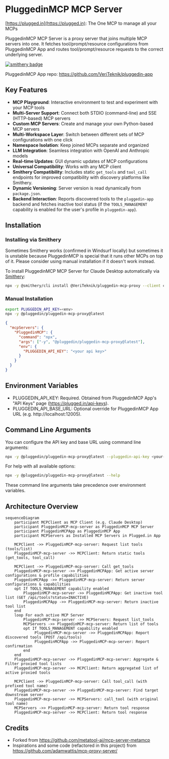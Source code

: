 # PluggedinMCP MCP Server

[https://plugged.in](https://plugged.in): The One MCP to manage all your MCPs

PluggedinMCP MCP Server is a proxy server that joins multiple MCP⁠ servers into one. It fetches tool/prompt/resource configurations from PluggedinMCP App⁠ and routes tool/prompt/resource requests to the correct underlying server.

[![smithery badge](https://smithery.ai/badge/@VeriTeknik/pluggedin-mcp-proxy)](https://smithery.ai/server/@VeriTeknik/pluggedin-mcp-proxy)


PluggedinMCP App repo: https://github.com/VeriTeknik/pluggedin-app

## Key Features

- **MCP Playground**: Interactive environment to test and experiment with your MCP tools
- **Multi-Server Support**: Connect both STDIO (command-line) and SSE (HTTP-based) MCP servers
- **Custom MCP Servers**: Create and manage your own Python-based MCP servers
- **Multi-Workspace Layer**: Switch between different sets of MCP configurations with one click
- **Namespace Isolation**: Keep joined MCPs separate and organized
- **LLM Integration**: Seamless integration with OpenAI and Anthropic models
- **Real-time Updates**: GUI dynamic updates of MCP configurations
- **Universal Compatibility**: Works with any MCP client
- **Smithery Compatibility**: Includes static `get_tools` and `tool_call` endpoints for improved compatibility with discovery platforms like Smithery.
- **Dynamic Versioning**: Server version is read dynamically from `package.json`.
- **Backend Interaction**: Reports discovered tools to the `pluggedin-app` backend and fetches inactive tool status (if the `TOOLS_MANAGEMENT` capability is enabled for the user's profile in `pluggedin-app`).

## Installation

### Installing via Smithery

Sometimes Smithery works (confirmed in Windsurf locally) but sometimes it is unstable because PluggedinMCP is special that it runs other MCPs on top of it. Please consider using manual installation if it doesn't work instead.

To install PluggedinMCP MCP Server for Claude Desktop automatically via [Smithery](https://smithery.ai/server/@VeriTeknik/pluggedin-mcp-proxy):

```bash
npx -y @smithery/cli install @VeriTeknik/pluggedin-mcp-proxy --client claude
```

### Manual Installation

```bash
export PLUGGEDIN_API_KEY=<env>
npx -y @pluggedin/pluggedin-mcp-proxy@latest
```

```json
{
  "mcpServers": {
    "PluggedinMCP": {
      "command": "npx",
      "args": ["-y", "@pluggedin/pluggedin-mcp-proxy@latest"],
      "env": {
        "PLUGGEDIN_API_KEY": "<your api key>"
      }
    }
  }
}
```

## Environment Variables

- PLUGGEDIN_API_KEY: Required. Obtained from PluggedinMCP App's "API Keys" page (https://plugged.in/api-keys).
- PLUGGEDIN_API_BASE_URL: Optional override for PluggedinMCP App URL (e.g. http://localhost:12005).

## Command Line Arguments

You can configure the API key and base URL using command line arguments:

```bash
npx -y @pluggedin/pluggedin-mcp-proxy@latest --pluggedin-api-key <your-api-key> --pluggedin-api-base-url <base-url>
```

For help with all available options:

```bash
npx -y @pluggedin/pluggedin-mcp-proxy@latest --help
```

These command line arguments take precedence over environment variables.

## Architecture Overview

```mermaid
sequenceDiagram
    participant MCPClient as MCP Client (e.g. Claude Desktop)
    participant PluggedinMCP-mcp-server as PluggedinMCP MCP Server
    participant PluggedinMCPApp as PluggedinMCP App
    participant MCPServers as Installed MCP Servers in Plugged.in App

    MCPClient ->> PluggedinMCP-mcp-server: Request list tools (tools/list)
    PluggedinMCP-mcp-server ->> MCPClient: Return static tools (get_tools, tool_call)

    MCPClient ->> PluggedinMCP-mcp-server: Call get_tools
    PluggedinMCP-mcp-server ->> PluggedinMCPApp: Get active server configurations & profile capabilities
    PluggedinMCPApp ->> PluggedinMCP-mcp-server: Return server configurations & capabilities
    opt If TOOLS_MANAGEMENT capability enabled
        PluggedinMCP-mcp-server ->> PluggedinMCPApp: Get inactive tool list (GET /api/tools?status=INACTIVE)
        PluggedinMCPApp ->> PluggedinMCP-mcp-server: Return inactive tool list
    end
    loop For each active MCP Server
        PluggedinMCP-mcp-server ->> MCPServers: Request list_tools
        MCPServers ->> PluggedinMCP-mcp-server: Return list of tools
        opt If TOOLS_MANAGEMENT capability enabled
             PluggedinMCP-mcp-server ->> PluggedinMCPApp: Report discovered tools (POST /api/tools)
             PluggedinMCPApp ->> PluggedinMCP-mcp-server: Report confirmation
        end
    end
    PluggedinMCP-mcp-server ->> PluggedinMCP-mcp-server: Aggregate & Filter proxied tool lists
    PluggedinMCP-mcp-server ->> MCPClient: Return aggregated list of active proxied tools

    MCPClient ->> PluggedinMCP-mcp-server: Call tool_call (with prefixed tool name)
    PluggedinMCP-mcp-server ->> PluggedinMCP-mcp-server: Find target downstream server
    PluggedinMCP-mcp-server ->> MCPServers: call_tool (with original tool name)
    MCPServers ->> PluggedinMCP-mcp-server: Return tool response
    PluggedinMCP-mcp-server ->> MCPClient: Return tool response
```

## Credits
- Forked from https://github.com/metatool-ai/mcp-server-metamcp
- Inspirations and some code (refactored in this project) from https://github.com/adamwattis/mcp-proxy-server/
